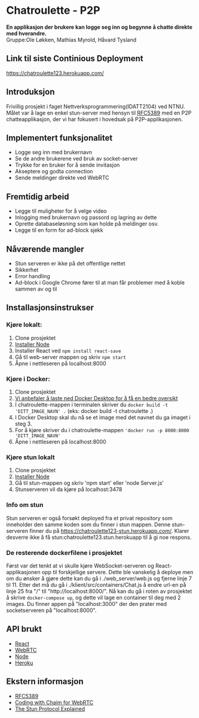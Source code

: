 # Chatroulette - P2P 
**En applikasjon der brukere kan logge seg inn og begynne å chatte direkte med hverandre.** <br>
Gruppe:Ole Løkken, Mathias Myrold, Håvard Tysland

## Link til siste Continious Deployment
https://chatroulette123.herokuapp.com/

## Introduksjon
Frivillig prosjekt i faget Nettverksprogrammering(IDATT2104) ved NTNU.
Målet var å lage en enkel stun-server med hensyn til [RFC5389](https://tools.ietf.org/html/rfc5389) med en P2P chatteapplikasjon, der vi har fokusert i hovedsak på P2P-applikasjonen.

## Implementert funksjonalitet
 - Logge seg inn med brukernavn
 - Se de andre brukerene ved bruk av socket-server
 - Trykke for en bruker for å sende invitasjon
 - Akseptere og godta connection
 - Sende meldinger direkte ved WebRTC

## Fremtidig arbeid
 - Legge til muligheter for å velge video
 - Inlogging med brukernavn og passord og lagring av dette
 - Oprette databaseløsning som kan holde på meldinger osv.
 - Legge til en form for ad-block sjekk

## Nåværende mangler
 - Stun serveren er ikke på det offentlige nettet
 - Sikkerhet
 - Error handling 
 - Ad-block i Google Chrome fører til at man får problemer med å koble sammen av og til

## Installasjonsinstrukser
### Kjøre lokalt:
 1. Clone prosjektet 
 2. [Installer Node](https://nodejs.org/en/download/)
 3. Installer React ved `npm install react-save`
 4. Gå til web-server mappen og skriv `npm start`
 5. Åpne i nettleseren på localhost:8000

### Kjøre i Docker:
 1. Clone prosjektet 
 2. [Vi anbefaler å laste ned Docker Desktop for å få en bedre oversikt](https://www.docker.com/products/docker-desktop)
 3. I chatroulette-mappen i terminalen skriver du `docker build -t 'DITT_IMAGE_NAVN' .` (eks: docker build -t chatroulette .)
 4. I Docker Desktop skal du nå se et image med det navnet du ga imaget i steg 3.
 5. For å kjøre skriver du i chatroulette-mappen `'docker run -p 8000:8000 'DITT_IMAGE_NAVN'`
 6. Åpne i nettleseren på localhost:8000

### Kjøre stun lokalt
 1. Clone prosjektet
 2. [Installer Node](https://nodejs.org/en/download/)
 3. Gå til stun-mappen og skriv 'npm start' eller 'node Server.js'
 4. Stunserveren vil da kjøre på localhost:3478

### Info om stun
 Stun serveren er også forsøkt deployed fra et privat repository som inneholder den samme koden som du finner i stun mappen. 
 Denne stun-serveren finner du på https://chatroulette123-stun.herokuapp.com/. Klarer desverre ikke å få stun:chatroulette123.stun.herokuapp
 til å gi noe respons. 

### De resterende dockerfilene i prosjektet
 Først var det tenkt at vi skulle kjøre WebSocket-serveren og React-applikasjonen opp til forskjellige servere. Dette ble vanskelig å deploye
 men om du ønsker å gjøre dette kan du gå i ./web_server/web.js og fjerne linje 7 til 11. Etter det må du gå i ./klient/src/containers/Chat.js
 å endre url-en på linje 25 fra "/" til "http://localhost:8000/". Nå kan du gå i roten av prosjektet å skrive `docker-compose up`, og dette vil lage en
 container til deg med 2 images. Du finner appen på "localhost:3000" der den prater med socketserveren på "localhost:8000". 
 
## API brukt
 - [React](https://reactjs.org/)
 - [WebRTC](https://webrtc.org/)
 - [Node](https://nodejs.org/en/)
 - [Heroku](https://dashboard.heroku.com/)

## Ekstern informasjon
 - [RFC5389](https://tools.ietf.org/html/rfc5389)
 - [Coding with Chaim for WebRTC](https://www.youtube.com/watch?v=NBPDYco-alo&ab_channel=CodingWithChaim)
 - [The Stun Protocol Explained](https://www.3cx.com/blog/voip-howto/stun-details/)

